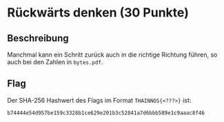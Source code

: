 # Rückwärts denken (30 Punkte)

## Beschreibung

Manchmal kann ein Schritt zurück auch in die richtige Richtung führen,
so auch bei den Zahlen in ``bytes.pdf``.

## Flag

Der SHA-256 Hashwert des Flags im Format ``THAINNOS{<???>}`` ist:

``b74444e54d957be159c3328b1ce629e201b3c52841a7d6bbb589e1c9aaac8f46``

